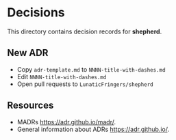 # Decisions

This directory contains decision records for **shepherd**.

## New ADR

- Copy `adr-template.md` to `NNNN-title-with-dashes.md`
- Edit `NNNN-title-with-dashes.md`
- Open pull requests to `LunaticFringers/shepherd`

## Resources

- MADRs <https://adr.github.io/madr/>.
- General information about ADRs <https://adr.github.io/>.
